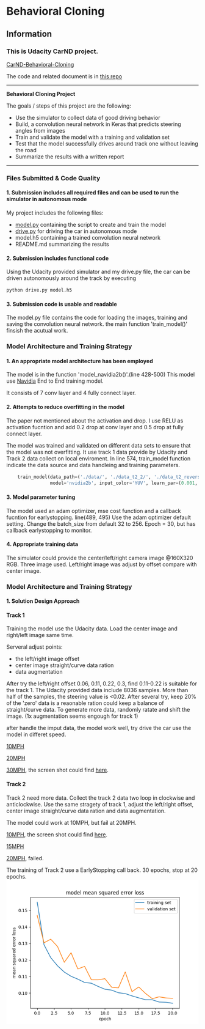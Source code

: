 # **Behavioral Cloning** 

## Information

### This is Udacity CarND project. 
[CarND-Behavioral-Cloning](https://github.com/udacity/CarND-Behavioral-Cloning-P3.git)

The code and related document is in [this repo](https://github.com/ChengZhongShen/Behavioral_Cloning.git)

---

**Behavioral Cloning Project**

The goals / steps of this project are the following:
* Use the simulator to collect data of good driving behavior
* Build, a convolution neural network in Keras that predicts steering angles from images
* Train and validate the model with a training and validation set
* Test that the model successfully drives around track one without leaving the road
* Summarize the results with a written report


[//]: # (Image References)

[image1]: ./examples/placeholder.png "Model Visualization"
[image2]: ./examples/placeholder.png "Grayscaling"
[image3]: ./examples/placeholder_small.png "Recovery Image"
[image4]: ./examples/placeholder_small.png "Recovery Image"
[image5]: ./examples/placeholder_small.png "Recovery Image"
[image6]: ./examples/placeholder_small.png "Normal Image"
[image7]: ./examples/placeholder_small.png "Flipped Image"
[image8]: ./examples/figure_1.png "Traning Loss"
 

---
### Files Submitted & Code Quality

#### 1. Submission includes all required files and can be used to run the simulator in autonomous mode

My project includes the following files:
* [model.py](./model.py) containing the script to create and train the model
* [drive.py](./drive.py) for driving the car in autonomous mode
* model.h5 containing a trained convolution neural network 
* README.md summarizing the results

#### 2. Submission includes functional code
Using the Udacity provided simulator and my drive.py file, the car can be driven autonomously around the track by executing 
```sh
python drive.py model.h5
```

#### 3. Submission code is usable and readable

The model.py file contains the code for loading the images, training and saving the convolution neural network. 
the main function 'train_model()' finsish the acutual work.

### Model Architecture and Training Strategy

#### 1. An appropriate model architecture has been employed

The model is in the function 'model_navidia2b()'.(line 428-500)
This model use [Navidia]( https://images.nvidia.com/content/tegra/automotive/images/2016/solutions/pdf/end-to-end-dl-using-px.pdf) End to End training model.

It consists of 7 conv layer and 4 fully connect layer.

#### 2. Attempts to reduce overfitting in the model

The paper not mentioned about the activation and drop. I use RELU as activation fucntion and add 0.2 drop at conv layer and 0.5 drop at fully connect layer.

The model was trained and validated on different data sets to ensure that the model was not overfitting. It use track 1 data provide by Udacity and Track 2 data collect on local enviroment.
In line 574, train_model function indicate the data source and data handleing and training parameters.
```python
    train_model(data_path=('./data/', './data_t2_2/', './data_t2_reverse/'), sample_rate=1, data_sub_read=False, data_sample_balance=0.01, sides_image=True, sides_image_offset=0.3, data_augmentation=3, 
                model='nvidia2b', input_color='YUV', learn_par=(0.001, 256, 30))
```

#### 3. Model parameter tuning

The model used an adam optimizer, mse cost function and a callback fucntion for earlystopping.
line(489, 495)
Use the adam optimizer default setting.
Change the batch_size from default 32 to 256.
Epoch = 30, but has callback earlystopping to monitor. 

#### 4. Appropriate training data

The simulator could provide the center/left/right camera image @160X320 RGB.
Three image used. Left/right image was adjust by offset compare with center image.

### Model Architecture and Training Strategy

#### 1. Solution Design Approach

#### Track 1

Training the model use the Udacity data. Load the center image and right/left image same time.

Serveral adjust points:
* the left/right image offset
* center image straight/curve data ration
* data augmentation

After try the left/right offset 0.06, 0.11, 0.22, 0.3, find 0.11-0.22 is suitable for the track 1.
The Udacity provided data include 8036 samples. More than half of the samples, the steering value is <0.02. After several try, keep 20% of the 'zero' data is a reaonable ration could keep a balance of straight/curve data.
To generate more data, randomly ratate and shift the image. (1x augmentation seems engough for track 1)

after handle the imput data, the model work well, try drive the car use the model in differet speed.

[10MPH](./video/t1_10.mp4)

[20MPH](./video/t1_20.mp4)

[30MPH](./video/t1_30.mp4), the screen shot could find [here](https://youtu.be/3jx54JCnSpU).


#### Track 2

Track 2 need more data.
Collect the track 2 data two loop in clockwise and anticlockwise.
Use the same stragety of track 1, adjust the left/right offset, center image straight/curve data ration and data augmentation.

The model could work at 10MPH, but fail at 20MPH.

[10MPH](./video/t2_10.mp4),  the screen shot could find [here](https://youtu.be/aeEd6IE6lZk).

[15MPH](./vedio/t2_15.mp4)

[20MPH](./vedio/t2_20.mp4), failed.

The training of Track 2 use a EarlyStopping call back. 30 epochs, stop at 20 epochs.
![image8]



